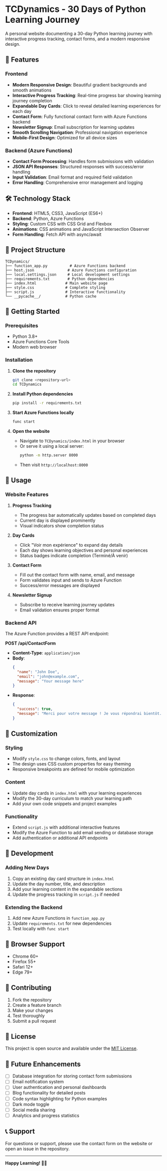 # TCDynamics - 30 Days of Python Learning Journey

A personal website documenting a 30-day Python learning journey with interactive progress tracking, contact forms, and a modern responsive design.

## 🚀 Features

### Frontend
- **Modern Responsive Design**: Beautiful gradient backgrounds and smooth animations
- **Interactive Progress Tracking**: Real-time progress bar showing learning journey completion
- **Expandable Day Cards**: Click to reveal detailed learning experiences for each day
- **Contact Form**: Fully functional contact form with Azure Functions backend
- **Newsletter Signup**: Email subscription for learning updates
- **Smooth Scrolling Navigation**: Professional navigation experience
- **Mobile-First Design**: Optimized for all device sizes

### Backend (Azure Functions)
- **Contact Form Processing**: Handles form submissions with validation
- **JSON API Responses**: Structured responses with success/error handling
- **Input Validation**: Email format and required field validation
- **Error Handling**: Comprehensive error management and logging

## 🛠️ Technology Stack

- **Frontend**: HTML5, CSS3, JavaScript (ES6+)
- **Backend**: Python, Azure Functions
- **Styling**: Custom CSS with CSS Grid and Flexbox
- **Animations**: CSS animations and JavaScript Intersection Observer
- **Form Handling**: Fetch API with async/await

## 📁 Project Structure

```
TCDynamics/
├── function_app.py          # Azure Functions backend
├── host.json               # Azure Functions configuration
├── local.settings.json     # Local development settings
├── requirements.txt        # Python dependencies
├── index.html             # Main website page
├── style.css              # Complete styling
├── script.js              # Interactive functionality
└── __pycache__/           # Python cache
```

## 🚀 Getting Started

### Prerequisites
- Python 3.8+
- Azure Functions Core Tools
- Modern web browser

### Installation

1. **Clone the repository**
   ```bash
   git clone <repository-url>
   cd TCDynamics
   ```

2. **Install Python dependencies**
   ```bash
   pip install -r requirements.txt
   ```

3. **Start Azure Functions locally**
   ```bash
   func start
   ```

4. **Open the website**
   - Navigate to `TCDynamics/index.html` in your browser
   - Or serve it using a local server:
     ```bash
     python -m http.server 8000
     ```
   - Then visit `http://localhost:8000`

## 📝 Usage

### Website Features

1. **Progress Tracking**
   - The progress bar automatically updates based on completed days
   - Current day is displayed prominently
   - Visual indicators show completion status

2. **Day Cards**
   - Click "Voir mon expérience" to expand day details
   - Each day shows learning objectives and personal experiences
   - Status badges indicate completion (Terminé/À venir)

3. **Contact Form**
   - Fill out the contact form with name, email, and message
   - Form validates input and sends to Azure Function
   - Success/error messages are displayed

4. **Newsletter Signup**
   - Subscribe to receive learning journey updates
   - Email validation ensures proper format

### Backend API

The Azure Function provides a REST API endpoint:

**POST /api/ContactForm**
- **Content-Type**: `application/json`
- **Body**:
  ```json
  {
    "name": "John Doe",
    "email": "john@example.com",
    "message": "Your message here"
  }
  ```
- **Response**:
  ```json
  {
    "success": true,
    "message": "Merci pour votre message ! Je vous répondrai bientôt."
  }
  ```

## 🎨 Customization

### Styling
- Modify `style.css` to change colors, fonts, and layout
- The design uses CSS custom properties for easy theming
- Responsive breakpoints are defined for mobile optimization

### Content
- Update day cards in `index.html` with your learning experiences
- Modify the 30-day curriculum to match your learning path
- Add your own code snippets and project examples

### Functionality
- Extend `script.js` with additional interactive features
- Modify the Azure Function to add email sending or database storage
- Add authentication or additional API endpoints

## 🔧 Development

### Adding New Days
1. Copy an existing day card structure in `index.html`
2. Update the day number, title, and description
3. Add your learning content in the expandable sections
4. Update the progress tracking in `script.js` if needed

### Extending the Backend
1. Add new Azure Functions in `function_app.py`
2. Update `requirements.txt` for new dependencies
3. Test locally with `func start`

## 📱 Browser Support

- Chrome 60+
- Firefox 55+
- Safari 12+
- Edge 79+

## 🤝 Contributing

1. Fork the repository
2. Create a feature branch
3. Make your changes
4. Test thoroughly
5. Submit a pull request

## 📄 License

This project is open source and available under the [MIT License](LICENSE).

## 🎯 Future Enhancements

- [ ] Database integration for storing contact form submissions
- [ ] Email notification system
- [ ] User authentication and personal dashboards
- [ ] Blog functionality for detailed posts
- [ ] Code syntax highlighting for Python examples
- [ ] Dark mode toggle
- [ ] Social media sharing
- [ ] Analytics and progress statistics

## 📞 Support

For questions or support, please use the contact form on the website or open an issue in the repository.

---

**Happy Learning! 🐍✨**
